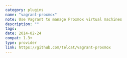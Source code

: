 ```yaml
---
category: plugins
name: "vagrant-proxmox"
note: Use Vagrant to manage Proxmox virtual machines
description: ""
tags:
date: 2014-02-24
compat: 1.3+
type: provider
link: https://github.com/telcat/vagrant-proxmox
---
```

